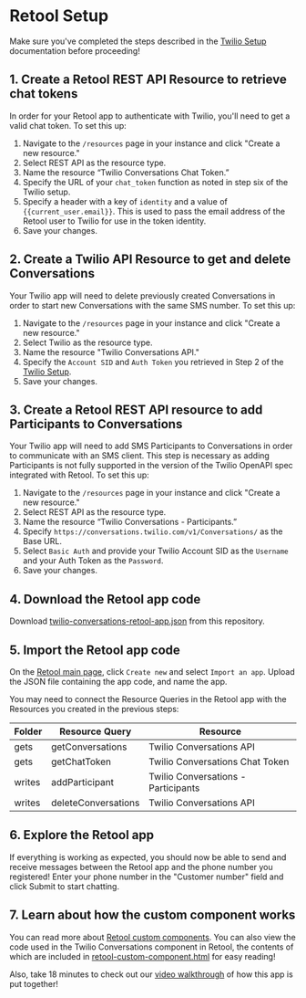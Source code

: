 # Retool Setup

Make sure you've completed the steps described in the [Twilio Setup](./twilio-setup.md) documentation before proceeding!

## 1. Create a Retool REST API Resource to retrieve chat tokens

In order for your Retool app to authenticate with Twilio, you'll need to get a valid chat token. To set this up:

1. Navigate to the `/resources` page in your instance and click "Create a new resource." 
2. Select REST API as the resource type.
3. Name the resource “Twilio Conversations Chat Token.”
4. Specify the URL of your `chat_token` function as noted in step six of the Twilio setup.
5. Specify a header with a key of `identity` and a value of `{{current_user.email}}`. This is used to pass the email address of the Retool user to Twilio for use in the token identity.
6. Save your changes.

## 2. Create a Twilio API Resource to get and delete Conversations

Your Twilio app will need to delete previously created Conversations in order to start new Conversations with the same SMS number. To set this up:

1. Navigate to the `/resources` page in your instance and click "Create a new resource." 
2. Select Twilio as the resource type.
3. Name the resource "Twilio Conversations API."
4. Specify the `Account SID` and `Auth Token` you retrieved in Step 2 of the [Twilio Setup](twilio-setup.md).
5. Save your changes.

## 3. Create a Retool REST API resource to add Participants to Conversations

Your Twilio app will need to add SMS Participants to Conversations in order to communicate with an SMS client. This step is necessary as adding Participants is not fully supported in the version of the Twilio OpenAPI spec integrated with Retool. To set this up:

1. Navigate to the `/resources` page in your instance and click "Create a new resource." 
2. Select REST API as the resource type.
3. Name the resource “Twilio Conversations - Participants.”
4. Specify `https://conversations.twilio.com/v1/Conversations/` as the Base URL.
5. Select `Basic Auth` and provide your Twilio Account SID as the `Username` and your Auth Token as the `Password`.
6. Save your changes.

## 4. Download the Retool app code

Download [twilio-conversations-retool-app.json](/applets/twilio-conversations/code/retool/twilio-conversations-retool-app.json) from this repository.

## 5. Import the Retool app code
On the [Retool main page](https://docs.retool.com/docs/protected-applications-getting-started#importing-the-application), click `Create new` and select `Import an app`. Upload the JSON file containing the app code, and name the app.

You may need to connect the Resource Queries in the Retool app with the Resources you created in the previous steps: 

| Folder | Resource Query | Resource |
| --- | --- | --- |
| gets | getConversations | Twilio Conversations API |
| gets | getChatToken | Twilio Conversations Chat Token |
| writes | addParticipant | Twilio Conversations - Participants |
| writes | deleteConversations | Twilio Conversations API |

## 6. Explore the Retool app

If everything is working as expected, you should now be able to send and receive messages between the Retool app and the phone number you registered! Enter your phone number in the "Customer number" field and click Submit to start chatting.

## 7. Learn about how the custom component works

You can read more about [Retool custom components](https://docs.retool.com/docs/custom-components). You can also view the code used in the Twilio Conversations component in Retool, the contents of which are included in [retool-custom-component.html](./code/retool/retool-custom-component.html) for easy reading!

Also, take 18 minutes to check out our [video walkthrough]() of how this app is put together!